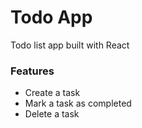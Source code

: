 # Todo App
Todo list app built with React

### Features
- Create a task
- Mark a task as completed
- Delete a task